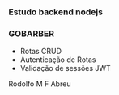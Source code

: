 ### Estudo backend nodejs

### GOBARBER

- Rotas CRUD
- Autenticação de Rotas
- Validação de sessões JWT 


Rodolfo M F Abreu

